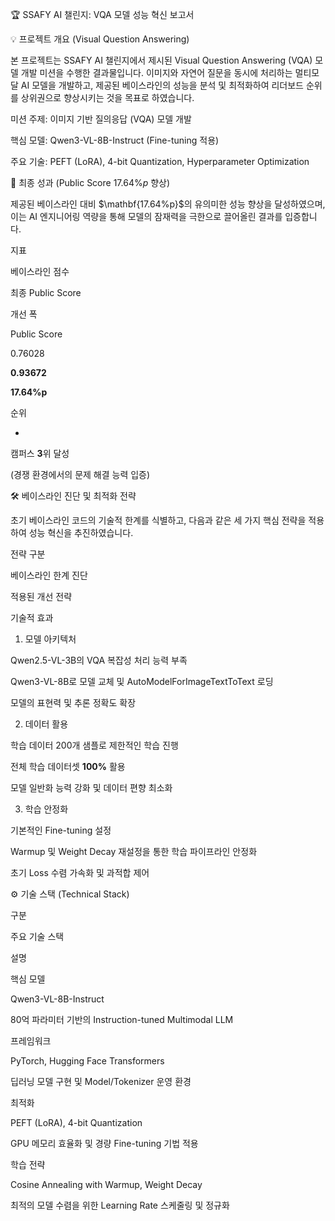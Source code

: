 🏆 SSAFY AI 챌린지: VQA 모델 성능 혁신 보고서

💡 프로젝트 개요 (Visual Question Answering)

본 프로젝트는 $\text{SSAFY}$ $\text{AI}$ 챌린지에서 제시된 Visual Question Answering ($\text{VQA}$) 모델 개발 미션을 수행한 결과물입니다. 이미지와 자연어 질문을 동시에 처리하는 멀티모달 $\text{AI}$ 모델을 개발하고, 제공된 베이스라인의 성능을 분석 및 최적화하여 리더보드 순위를 상위권으로 향상시키는 것을 목표로 하였습니다.

미션 주제: 이미지 기반 질의응답 ($\text{VQA}$) 모델 개발

핵심 모델: $\text{Qwen3-VL-8B-Instruct}$ ($\text{Fine-tuning}$ 적용)

주요 기술: $\text{PEFT}$ ($\text{LoRA}$), $\text{4-bit Quantization}$, $\text{Hyperparameter}$ $\text{Optimization}$

🚀 최종 성과 (Public Score $17.64\%p$ 향상)

제공된 베이스라인 대비 $\mathbf{17.64%p}$의 유의미한 성능 향상을 달성하였으며, 이는 $\text{AI}$ 엔지니어링 역량을 통해 모델의 잠재력을 극한으로 끌어올린 결과를 입증합니다.

지표

베이스라인 점수

최종 Public Score

개선 폭

Public Score

$0.76028$

$\mathbf{0.93672}$

$\mathbf{17.64\%p}$

순위

-

캠퍼스 $\mathbf{3}$위 달성

(경쟁 환경에서의 문제 해결 능력 입증)

🛠️ 베이스라인 진단 및 최적화 전략

초기 베이스라인 코드의 기술적 한계를 식별하고, 다음과 같은 세 가지 핵심 전략을 적용하여 성능 혁신을 추진하였습니다.

전략 구분

베이스라인 한계 진단

적용된 개선 전략

기술적 효과

1. 모델 아키텍처

Qwen2.5-VL-3B의 VQA 복잡성 처리 능력 부족

Qwen3-VL-8B로 모델 교체 및 AutoModelForImageTextToText 로딩

모델의 표현력 및 추론 정확도 확장

2. 데이터 활용

학습 데이터 200개 샘플로 제한적인 학습 진행

전체 학습 데이터셋 $\mathbf{100\%}$ 활용

모델 일반화 능력 강화 및 데이터 편향 최소화

3. 학습 안정화

기본적인 Fine-tuning 설정

Warmup 및 Weight Decay 재설정을 통한 학습 파이프라인 안정화

초기 Loss 수렴 가속화 및 과적합 제어

⚙️ 기술 스택 (Technical Stack)

구분

주요 기술 스택

설명

핵심 모델

$\text{Qwen3-VL-8B-Instruct}$

80억 파라미터 기반의 $\text{Instruction-tuned}$ $\text{Multimodal}$ $\text{LLM}$

프레임워크

$\text{PyTorch}$, $\text{Hugging Face}$ $\text{Transformers}$

딥러닝 모델 구현 및 $\text{Model/Tokenizer}$ 운영 환경

최적화

$\text{PEFT}$ ($\text{LoRA}$), $\text{4-bit Quantization}$

$\text{GPU}$ 메모리 효율화 및 경량 $\text{Fine-tuning}$ 기법 적용

학습 전략

$\text{Cosine Annealing with Warmup}$, $\text{Weight Decay}$

최적의 모델 수렴을 위한 $\text{Learning Rate}$ 스케줄링 및 정규화
